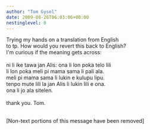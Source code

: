 ```yaml
---
author: "Tom Gysel"
date: 2009-08-26T06:03:06+00:00
nestinglevel: 0
---
```

Trying my hands on a translation from English  
to tp. How would you revert this back to English?  
I'm curious if the meaning gets across:  
   
ni li ike tawa jan Alis: ona li lon poka telo lili  
li lon poka meli pi mama sama li pali ala.  
meli pi mama sama li lukin e kulupu lipu.  
tenpo mute lili la jan Alis li lukin lili e ona.  
ona li jo ala sitelen.  
   
thank you. Tom.  
   
  
  
  
  
\[Non-text portions of this message have been removed\]